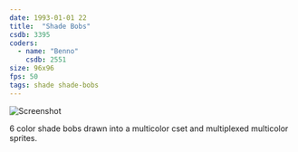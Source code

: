 ```yaml
---
date: 1993-01-01 22
title:  "Shade Bobs"
csdb: 3395
coders:
  - name: "Benno"
    csdb: 2551
size: 96x96
fps: 50
tags: shade shade-bobs
---
```

![Screenshot](/c64wrd/topaz-beerline/tokenfromhell/shade-bobs.png)

6 color shade bobs drawn into a multicolor cset and multiplexed multicolor sprites.

<!--more-->
